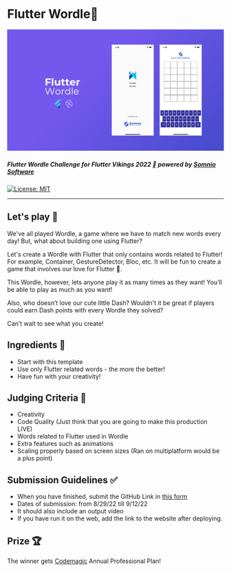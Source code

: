 
# Flutter Wordle💙 

[![Somnio Software](doc/assets/banner.png)][somnio_software_link]


##### Flutter Wordle Challenge for Flutter Vikings 2022 💙  powered by [Somnio Software][somnio_software_link]

[![License: MIT][license_badge]][license_link]

---

## Let's play 🚀

We've all played Wordle, a game where we have to match new words every day! But, what about building one using Flutter? 

Let's create a Wordle with Flutter that only contains words related to Flutter! For example, Container, GestureDetector, Bloc, etc. It will be fun to create a game that involves our love for Flutter 💙. 

This Wordle, however, lets anyone play it as many times as they want! You’ll be able to play as much as you want! 

Also, who doesn’t love our cute little Dash? Wouldn't it be great if players could earn Dash points with every Wordle they solved?

Can’t wait to see what you create!


## Ingredients 🍳 

-   Start with this template
-   Use only Flutter related words - the more the better!
-   Have fun with your creativity!

## Judging Criteria 🌟

-   Creativity
-   Code Quality (Just think that you are going to make this production LIVE)
-   Words related to Flutter used in Wordle
-   Extra features such as animations 
-   Scaling properly based on screen sizes (Ran on multiplatform would be a plus point)

## Submission Guidelines ✅ 

- When you have finished, submit the GitHub Link in [this form][google_form_link]
- Dates of submission: from 8/29/22 till 9/12/22
- It should also include an output video
- If you have run it on the web, add the link to the website after deploying.


## Prize 🏆
The winner gets [Codemagic][codemagic_link] Annual Professional Plan! 

[somnio_software_link]: https://somniosoftware.com/
[google_form_link]: https://docs.google.com/forms/d/e/1FAIpQLSeC-hObXrRAnGu7OoDZyoomdYSdkJ28hUoi1RHzWI8gaFLdig/viewform?vc=0&c=0&w=1&flr=0
[codemagic_link]: https://codemagic.io/
[license_badge]: https://img.shields.io/badge/license-MIT-blue.svg
[license_link]: https://opensource.org/licenses/MIT

